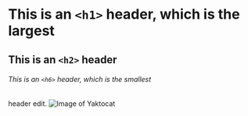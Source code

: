 # This is an `<h1>` header, which is the largest

## This is an `<h2>` header

###### This is an `<h6>` header, which is the smallest



header edit. 
![Image of Yaktocat](https://octodex.github.com/images/yaktocat.png)
